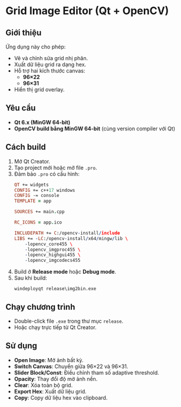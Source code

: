 # Grid Image Editor (Qt + OpenCV)

## Giới thiệu
Ứng dụng này cho phép:
- Vẽ và chỉnh sửa grid nhị phân.
- Xuất dữ liệu grid ra dạng hex.
- Hỗ trợ hai kích thước canvas:
  - **96×22**
  - **96×31**
- Hiển thị grid overlay.

## Yêu cầu
- **Qt 6.x (MinGW 64-bit)**
- **OpenCV build bằng MinGW 64-bit** (cùng version compiler với Qt)


## Cách build
1. Mở Qt Creator.
2. Tạo project mới hoặc mở file `.pro`.
3. Đảm bảo `.pro` có cấu hình:
   ```pro
   QT += widgets
   CONFIG += c++17 windows
   CONFIG -= console
   TEMPLATE = app

   SOURCES += main.cpp

   RC_ICONS = app.ico

   INCLUDEPATH += C:/opencv-install/include
   LIBS += -LC:/opencv-install/x64/mingw/lib \
       -lopencv_core455 \
       -lopencv_imgproc455 \
       -lopencv_highgui455 \
       -lopencv_imgcodecs455
   ```
4. Build ở **Release mode** hoặc **Debug mode**.
5. Sau khi build:
   ```
   windeployqt release\img2bin.exe
   ```

## Chạy chương trình
- Double-click file `.exe` trong thư mục `release`.
- Hoặc chạy trực tiếp từ Qt Creator.

## Sử dụng
- **Open Image**: Mở ảnh bất kỳ.
- **Switch Canvas**: Chuyển giữa 96×22 và 96×31.
- **Slider Block/Const**: Điều chỉnh tham số adaptive threshold.
- **Opacity**: Thay đổi độ mờ ảnh nền.
- **Clear**: Xóa toàn bộ grid.
- **Export Hex**: Xuất dữ liệu grid.
- **Copy**: Copy dữ liệu hex vào clipboard.



